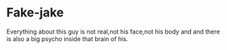 # Fake-jake
Everything about this guy is not real,not his face,not his body and and there is also a big psycho inside that brain of his.

